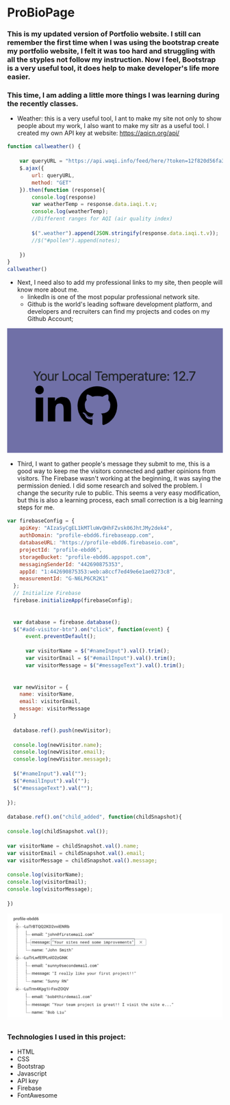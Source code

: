 # ProBioPage
### This is my updated version of Portfolio website. I still can remember the first time when I was using the bootstrap create my portfolio website, I felt it was too hard and struggling with all the styples not follow my instruction. Now I feel, Bootstrap is a very useful tool, it does help to make developer's life more easier.

### This time, I am adding a little more things I was learning during the recently classes. 
- Weather: this is a very useful tool, I ant to make my site not only to show people about my work, I also want to make my sitr as a useful tool.
    I created my own API key at website: https://aqicn.org/api/

```javascript
function callweather() {
       
    var queryURL = "https://api.waqi.info/feed/here/?token=12f820d56fa3fd40bd4af15eae5097c9875e7bc5";
    $.ajax({
        url: queryURL,
        method: "GET"
    }).then(function (response){
        console.log(response)
        var weatherTemp = response.data.iaqi.t.v;
        console.log(weatherTemp);
        //Different ranges for AQI (air quality index)
       
        $(".weather").append(JSON.stringify(response.data.iaqi.t.v));
        //$("#pollen").append(notes);
        
    })
}
callweather()
```

- Next, I need also to add my professional links to my site, then people will know more about me. 
    - linkedIn is one of the most popular professional network site.
    - Github is the world's leading software development platform, and developers and recruiters can find my projects and codes on my Github Account;

![Weather, LinkedIn and Github](./images/LinkedInGithubImg.png)

- Third, I want to gather people's message they submit to me, this is a good way to keep me the visitors connected and gather opinions from visitors. The Firebase wasn't working at the beginning, it was saying the permission denied. I did some research and solved the problem. I change the security rule to public. This seems a very easy modification, but this is also a learning process, each small correction is a big learning steps for me.

``` javascript
var firebaseConfig = {
    apiKey: "AIzaSyCgEL1kMTluWvQHhFZvsk06JhtJMy2dek4",
    authDomain: "profile-ebdd6.firebaseapp.com",
    databaseURL: "https://profile-ebdd6.firebaseio.com",
    projectId: "profile-ebdd6",
    storageBucket: "profile-ebdd6.appspot.com",
    messagingSenderId: "442690875353",
    appId: "1:442690875353:web:a8ccf7ed49e6e1ae0273c8",
    measurementId: "G-N6LP6CR2K1"
  };
  // Initialize Firebase
  firebase.initializeApp(firebaseConfig);


  var database = firebase.database();
  $("#add-visitor-btn").on("click", function(event) {
      event.preventDefault();

      var visitorName = $("#nameInput").val().trim();
      var visitorEmail = $("#emailInput").val().trim();
      var visitorMessage = $("#messageText").val().trim();
  

  var newVisitor = {
    name: visitorName,
    email: visitorEmail,
    message: visitorMessage
  }

  database.ref().push(newVisitor);

  console.log(newVisitor.name);
  console.log(newVisitor.email);
  console.log(newVisitor.message);

  $("#nameInput").val("");
  $("#emailInput").val("");
  $("#messageText").val("");

});

database.ref().on("child_added", function(childSnapshot){

console.log(childSnapshot.val());

var visitorName = childSnapshot.val().name;
var visitorEmail = childSnapshot.val().email;
var visitorMessage = childSnapshot.val().message;

console.log(visitorName);
console.log(visitorEmail);
console.log(visitorMessage);

})
```

![Firebase backend data](./images/firebaseDate.png)

### Technologies I used in this project:
- HTML
- CSS
- Bootstrap
- Javascript
- API key
- Firebase
- FontAwesome